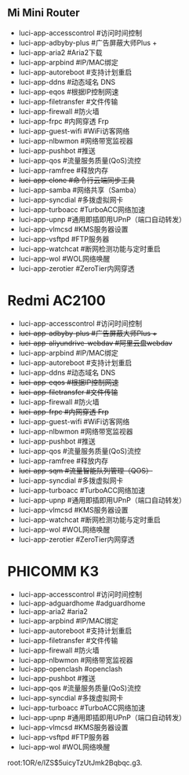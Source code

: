 ## Mi Mini Router
- luci-app-accesscontrol    #访问时间控制
- luci-app-adbyby-plus      #广告屏蔽大师Plus +
- luci-app-aria2            #Aria2下载
- luci-app-arpbind          #IP/MAC绑定
- luci-app-autoreboot       #支持计划重启
- luci-app-ddns             #动态域名 DNS
- luci-app-eqos             #根据IP控制网速
- luci-app-filetransfer     #文件传输
- luci-app-firewall         #防火墙
- luci-app-frpc             #内网穿透 Frp
- luci-app-guest-wifi       #WiFi访客网络
- luci-app-nlbwmon          #网络带宽监视器
- luci-app-pushbot          #推送
- luci-app-qos              #流量服务质量(QoS)流控
- luci-app-ramfree          #释放内存
- ~~luci-app-clone            #命令行云端同步工具~~
- luci-app-samba            #网络共享（Samba）
- luci-app-syncdial         #多拨虚拟网卡         
- luci-app-turboacc         #TurboACC网络加速
- luci-app-upnp             #通用即插即用UPnP（端口自动转发）
- luci-app-vlmcsd           #KMS服务器设置
- luci-app-vsftpd           #FTP服务器
- luci-app-watchcat         #断网检测功能与定时重启
- luci-app-wol              #WOL网络唤醒
- luci-app-zerotier         #ZeroTier内网穿透

# Redmi AC2100
- luci-app-accesscontrol    #访问时间控制
- ~~luci-app-adbyby-plus      #广告屏蔽大师Plus +~~
- ~~luci-app-aliyundrive-webdav #阿里云盘webdav~~
- luci-app-arpbind          #IP/MAC绑定
- luci-app-autoreboot       #支持计划重启
- luci-app-ddns             #动态域名 DNS
- ~~luci-app-eqos             #根据IP控制网速~~
- ~~luci-app-filetransfer     #文件传输~~
- luci-app-firewall         #防火墙
- ~~luci-app-frpc             #内网穿透 Frp~~
- luci-app-guest-wifi       #WiFi访客网络
- luci-app-nlbwmon          #网络带宽监视器
- luci-app-pushbot          #推送
- luci-app-qos              #流量服务质量(QoS)流控
- luci-app-ramfree          #释放内存
- ~~luci-app-sqm              #流量智能队列管理（QOS）~~
- luci-app-syncdial         #多拨虚拟网卡         
- luci-app-turboacc         #TurboACC网络加速
- luci-app-upnp             #通用即插即用UPnP（端口自动转发）
- luci-app-vlmcsd           #KMS服务器设置
- luci-app-watchcat         #断网检测功能与定时重启
- luci-app-wol              #WOL网络唤醒
- luci-app-zerotier         #ZeroTier内网穿透

# PHICOMM K3
- luci-app-accesscontrol    #访问时间控制
- luci-app-adguardhome      #adguardhome
- luci-app-aria2            #aria2
- luci-app-arpbind          #IP/MAC绑定
- luci-app-autoreboot       #支持计划重启
- luci-app-filetransfer     #文件传输
- luci-app-firewall         #防火墙
- luci-app-nlbwmon          #网络带宽监视器
- luci-app-openclash        #openclash
- luci-app-pushbot          #推送
- luci-app-qos              #流量服务质量(QoS)流控
- luci-app-syncdial         #多拨虚拟网卡
- luci-app-turboacc         #TurboACC网络加速
- luci-app-upnp             #通用即插即用UPnP（端口自动转发）
- luci-app-vlmcsd           #KMS服务器设置
- luci-app-vsftpd           #FTP服务器
- luci-app-wol              #WOL网络唤醒


root:$1$OR/e/lZS$5uicyTzUtJmk2Bqbqc.g3.